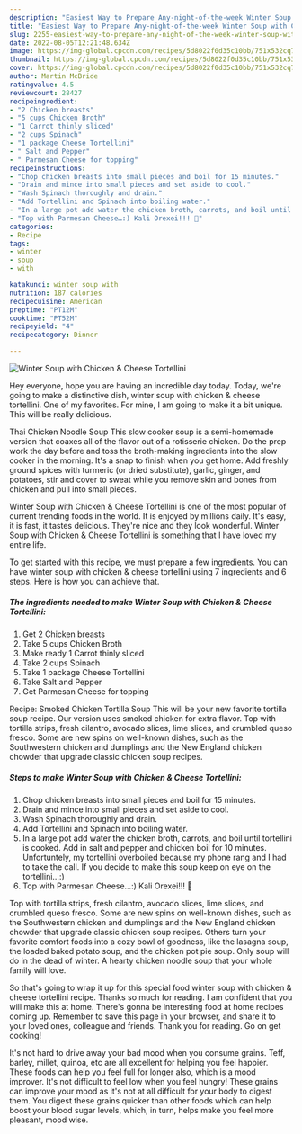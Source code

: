 ```yaml
---
description: "Easiest Way to Prepare Any-night-of-the-week Winter Soup with Chicken &amp;amp; Cheese Tortellini"
title: "Easiest Way to Prepare Any-night-of-the-week Winter Soup with Chicken &amp;amp; Cheese Tortellini"
slug: 2255-easiest-way-to-prepare-any-night-of-the-week-winter-soup-with-chicken-and-amp-cheese-tortellini
date: 2022-08-05T12:21:48.634Z
image: https://img-global.cpcdn.com/recipes/5d8022f0d35c10bb/751x532cq70/winter-soup-with-chicken-cheese-tortellini-recipe-main-photo.jpg
thumbnail: https://img-global.cpcdn.com/recipes/5d8022f0d35c10bb/751x532cq70/winter-soup-with-chicken-cheese-tortellini-recipe-main-photo.jpg
cover: https://img-global.cpcdn.com/recipes/5d8022f0d35c10bb/751x532cq70/winter-soup-with-chicken-cheese-tortellini-recipe-main-photo.jpg
author: Martin McBride
ratingvalue: 4.5
reviewcount: 28427
recipeingredient:
- "2 Chicken breasts"
- "5 cups Chicken Broth"
- "1 Carrot thinly sliced"
- "2 cups Spinach"
- "1 package Cheese Tortellini"
- " Salt and Pepper"
- " Parmesan Cheese for topping"
recipeinstructions:
- "Chop chicken breasts into small pieces and boil for 15 minutes."
- "Drain and mince into small pieces and set aside to cool."
- "Wash Spinach thoroughly and drain."
- "Add Tortellini and Spinach into boiling water."
- "In a large pot add water the chicken broth, carrots, and boil until tortellini is cooked. Add in salt and pepper and chicken boil for 10 minutes. Unfortuntely, my tortellini overboiled because my phone rang and I had to take the call. If you decide to make this soup keep on eye on the tortellini…:)"
- "Top with Parmesan Cheese…:) Kali Orexei!!! 🙂"
categories:
- Recipe
tags:
- winter
- soup
- with

katakunci: winter soup with 
nutrition: 187 calories
recipecuisine: American
preptime: "PT12M"
cooktime: "PT52M"
recipeyield: "4"
recipecategory: Dinner

---
```



![Winter Soup with Chicken &amp; Cheese Tortellini](https://img-global.cpcdn.com/recipes/5d8022f0d35c10bb/751x532cq70/winter-soup-with-chicken-cheese-tortellini-recipe-main-photo.jpg)

Hey everyone, hope you are having an incredible day today. Today, we're going to make a distinctive dish, winter soup with chicken &amp; cheese tortellini. One of my favorites. For mine, I am going to make it a bit unique. This will be really delicious.

Thai Chicken Noodle Soup This slow cooker soup is a semi-homemade version that coaxes all of the flavor out of a rotisserie chicken. Do the prep work the day before and toss the broth-making ingredients into the slow cooker in the morning. It&#39;s a snap to finish when you get home. Add freshly ground spices with turmeric (or dried substitute), garlic, ginger, and potatoes, stir and cover to sweat while you remove skin and bones from chicken and pull into small pieces.

Winter Soup with Chicken &amp; Cheese Tortellini is one of the most popular of current trending foods in the world. It is enjoyed by millions daily. It's easy, it is fast, it tastes delicious. They're nice and they look wonderful. Winter Soup with Chicken &amp; Cheese Tortellini is something that I have loved my entire life.


To get started with this recipe, we must prepare a few ingredients. You can have winter soup with chicken &amp; cheese tortellini using 7 ingredients and 6 steps. Here is how you can achieve that.

<!--inarticleads1-->

##### The ingredients needed to make Winter Soup with Chicken &amp; Cheese Tortellini:

1. Get 2 Chicken breasts
1. Take 5 cups Chicken Broth
1. Make ready 1 Carrot thinly sliced
1. Take 2 cups Spinach
1. Take 1 package Cheese Tortellini
1. Take  Salt and Pepper
1. Get  Parmesan Cheese for topping


Recipe: Smoked Chicken Tortilla Soup This will be your new favorite tortilla soup recipe. Our version uses smoked chicken for extra flavor. Top with tortilla strips, fresh cilantro, avocado slices, lime slices, and crumbled queso fresco. Some are new spins on well-known dishes, such as the Southwestern chicken and dumplings and the New England chicken chowder that upgrade classic chicken soup recipes. 

<!--inarticleads2-->

##### Steps to make Winter Soup with Chicken &amp; Cheese Tortellini:

1. Chop chicken breasts into small pieces and boil for 15 minutes.
1. Drain and mince into small pieces and set aside to cool.
1. Wash Spinach thoroughly and drain.
1. Add Tortellini and Spinach into boiling water.
1. In a large pot add water the chicken broth, carrots, and boil until tortellini is cooked. Add in salt and pepper and chicken boil for 10 minutes. Unfortuntely, my tortellini overboiled because my phone rang and I had to take the call. If you decide to make this soup keep on eye on the tortellini…:)
1. Top with Parmesan Cheese…:) Kali Orexei!!! 🙂


Top with tortilla strips, fresh cilantro, avocado slices, lime slices, and crumbled queso fresco. Some are new spins on well-known dishes, such as the Southwestern chicken and dumplings and the New England chicken chowder that upgrade classic chicken soup recipes. Others turn your favorite comfort foods into a cozy bowl of goodness, like the lasagna soup, the loaded baked potato soup, and the chicken pot pie soup. Only soup will do in the dead of winter. A hearty chicken noodle soup that your whole family will love. 

So that's going to wrap it up for this special food winter soup with chicken &amp; cheese tortellini recipe. Thanks so much for reading. I am confident that you will make this at home. There's gonna be interesting food at home recipes coming up. Remember to save this page in your browser, and share it to your loved ones, colleague and friends. Thank you for reading. Go on get cooking!

It's not hard to drive away your bad mood when you consume grains. Teff, barley, millet, quinoa, etc are all excellent for helping you feel happier. These foods can help you feel full for longer also, which is a mood improver. It's not difficult to feel low when you feel hungry! These grains can improve your mood as it's not at all difficult for your body to digest them. You digest these grains quicker than other foods which can help boost your blood sugar levels, which, in turn, helps make you feel more pleasant, mood wise.
